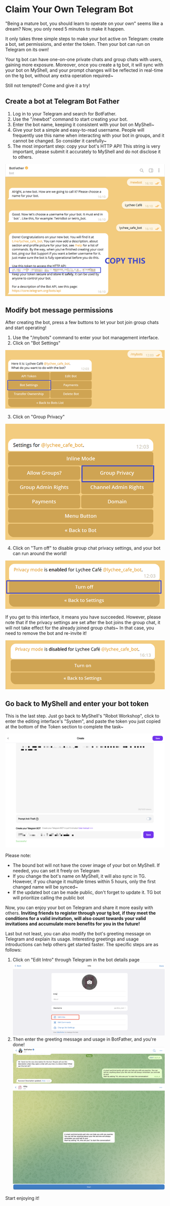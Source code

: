# Claim Your Own Telegram Bot

"Being a mature bot, you should learn to operate on your own" seems like a dream? Now, you only need 5 minutes to make it happen.

It only takes three simple steps to make your bot active on Telegram: create a bot, set permissions, and enter the token. Then your bot can run on Telegram on its own!

Your tg bot can have one-on-one private chats and group chats with users, gaining more exposure. Moreover, once you create a tg bot, it will sync with your bot on MyShell, and your prompt changes will be reflected in real-time on the tg bot, without any extra operation required~

Still not tempted? Come and give it a try!

## Create a bot at Telegram Bot Father

1. Log in to your Telegram and search for BotFather.
2. Use the "/newbot" command to start creating your bot.
3. Enter the bot name, keeping it consistent with your bot on MyShell~
4. Give your bot a simple and easy-to-read username. People will frequently use this name when interacting with your bot in groups, and it cannot be changed. So consider it carefully~
5. The most important step: copy your bot's HTTP API! This string is very important, please submit it accurately to MyShell and do not disclose it to others.

![](<../.gitbook/assets/image (4) (1).png>)

## Modify bot message permissions

After creating the bot, press a few buttons to let your bot join group chats and start operating!

1. Use the "/mybots" command to enter your bot management interface.
2. Click on "Bot Settings"

![](../.gitbook/assets/image.png)

3. Click on "Group Privacy"

![](<../.gitbook/assets/image (3) (1).png>)

4. Click on "Turn off" to disable group chat privacy settings, and your bot can run around the world!

![](<../.gitbook/assets/image (2) (1).png>)

If you get to this interface, it means you have succeeded. However, please note that if the privacy settings are set after the bot joins the group chat, it will not take effect for the already joined group chats~ In that case, you need to remove the bot and re-invite it!

![](<../.gitbook/assets/image (1) (1).png>)

## Go back to MyShell and enter your bot token

This is the last step. Just go back to MyShell's "Robot Workshop", click to enter the editing interface's "System", and paste the token you just copied at the bottom of the Token section to complete the task~

![](<../.gitbook/assets/image (5).png>)

Please note:

* The bound bot will not have the cover image of your bot on MyShell. If needed, you can set it freely on Telegram
* If you change the bot's name on MyShell, it will also sync in TG. However, if you change it multiple times within 5 hours, only the first changed name will be synced~
* If the updated bot can be made public, don't forget to update it. TG bot will prioritize calling the public bot

Now, you can enjoy your bot on Telegram and share it more easily with others. **Inviting friends to register through your tg bot, if they meet the conditions for a valid invitation, will also count towards your valid invitations and accumulate more benefits for you in the future!**

Last but not least, you can also modify the bot's greeting message on Telegram and explain its usage. Interesting greetings and usage introductions can help others get started faster. The specific steps are as follows:

1. Click on "Edit Intro" through Telegram in the bot details page\
   ![](<../.gitbook/assets/image (2).png>)
2. Then enter the greeting message and usage in BotFather, and you're done!\
   ![](<../.gitbook/assets/image (3) (2).png>)\
   ![](<../.gitbook/assets/image (1) (2).png>)

Start enjoying it!